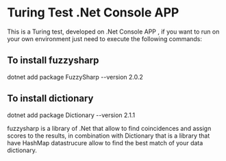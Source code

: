 # Turing Test .Net Console APP

This is a Turing test, developed on .Net Console APP , if you want to run on your own environment just need to execute the following commands:

## To install fuzzysharp

dotnet add package FuzzySharp --version 2.0.2

## To install dictionary 

dotnet add package Dictionary --version 2.1.1

fuzzysharp is a library of .Net that allow to find coincidences and assign scores to the results, in combination with Dictionary that is a library that have HashMap datastrucure allow to find the best match of your data dictionary.
